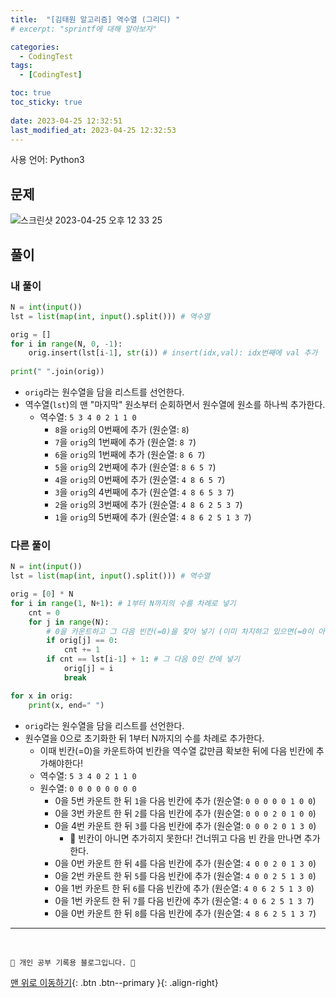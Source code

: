 ```yaml
---
title:  "[김태원 알고리즘] 역수열 (그리디) "
# excerpt: "sprintf에 대해 알아보자"

categories:
  - CodingTest
tags:
  - [CodingTest]

toc: true
toc_sticky: true
 
date: 2023-04-25 12:32:51
last_modified_at: 2023-04-25 12:32:53
---
```


사용 언어: Python3

## 문제
![스크린샷 2023-04-25 오후 12 33 25](https://user-images.githubusercontent.com/59405576/234168271-06eb446b-1d86-4624-9ea8-39063768b73f.png)


## 풀이
### 내 풀이 
```py
N = int(input())
lst = list(map(int, input().split())) # 역수열

orig = []
for i in range(N, 0, -1):
    orig.insert(lst[i-1], str(i)) # insert(idx,val): idx번째에 val 추가
    
print(" ".join(orig))
```
- `orig`라는 원수열을 담을 리스트를 선언한다.
- 역수열(`lst`)의 맨 "마지막" 원소부터 순회하면서 원수열에 원소를 하나씩 추가한다.
    - 역수열: `5 3 4 0 2 1 1 0`
        - `8`을 `orig`의 0번째에 추가 (원순열: `8`)
        - `7`을 `orig`의 1번째에 추가 (원순열: `8 7`)
        - `6`을 `orig`의 1번째에 추가 (원순열: `8 6 7`)
        - `5`을 `orig`의 2번째에 추가 (원순열: `8 6 5 7`)
        - `4`을 `orig`의 0번째에 추가 (원순열: `4 8 6 5 7`)
        - `3`을 `orig`의 4번째에 추가 (원순열: `4 8 6 5 3 7`)
        - `2`을 `orig`의 3번째에 추가 (원순열: `4 8 6 2 5 3 7`)
        - `1`을 `orig`의 5번째에 추가 (원순열: `4 8 6 2 5 1 3 7`)




### 다른 풀이
```py
N = int(input())
lst = list(map(int, input().split())) # 역수열

orig = [0] * N
for i in range(1, N+1): # 1부터 N까지의 수를 차례로 넣기
    cnt = 0
    for j in range(N):
        # 0을 카운트하고 그 다음 빈칸(=0)을 찾아 넣기 (이미 차지하고 있으면(=0이 아니면) 안됨)
        if orig[j] == 0:
            cnt += 1
        if cnt == lst[i-1] + 1: # 그 다음 0인 칸에 넣기
            orig[j] = i
            break

for x in orig:
    print(x, end=" ")
```
- `orig`라는 원수열을 담을 리스트를 선언한다.
- 원수열을 0으로 초기화한 뒤 1부터 N까지의 수를 차례로 추가한다.
    - 이때 빈칸(=0)을 카운트하여 빈칸을 역수열 값만큼 확보한 뒤에 다음 빈칸에 추가해야한다!
    - 역수열: `5 3 4 0 2 1 1 0`
    - 원수열: `0 0 0 0 0 0 0 0`
        - 0을 5번 카운트 한 뒤 `1`을 다음 빈칸에 추가 (원순열: `0 0 0 0 0 1 0 0`)
        - 0을 3번 카운트 한 뒤 `2`를 다음 빈칸에 추가 (원순열: `0 0 0 2 0 1 0 0`)
        - 0을 4번 카운트 한 뒤 `3`를 다음 빈칸에 추가 (원순열: `0 0 0 2 0 1 3 0`)
            - 🌟 빈칸이 아니면 추가히지 못한다! 건너뛰고 다음 빈 칸을 만나면 추가한다.
        - 0을 0번 카운트 한 뒤 `4`를 다음 빈칸에 추가 (원순열: `4 0 0 2 0 1 3 0`)
        - 0을 2번 카운트 한 뒤 `5`를 다음 빈칸에 추가 (원순열: `4 0 0 2 5 1 3 0`)
        - 0을 1번 카운트 한 뒤 `6`를 다음 빈칸에 추가 (원순열: `4 0 6 2 5 1 3 0`)
        - 0을 1번 카운트 한 뒤 `7`를 다음 빈칸에 추가 (원순열: `4 0 6 2 5 1 3 7`)
        - 0을 0번 카운트 한 뒤 `8`를 다음 빈칸에 추가 (원순열: `4 8 6 2 5 1 3 7`)






***
<br>


    💛 개인 공부 기록용 블로그입니다. 👻

[맨 위로 이동하기](#){: .btn .btn--primary }{: .align-right}